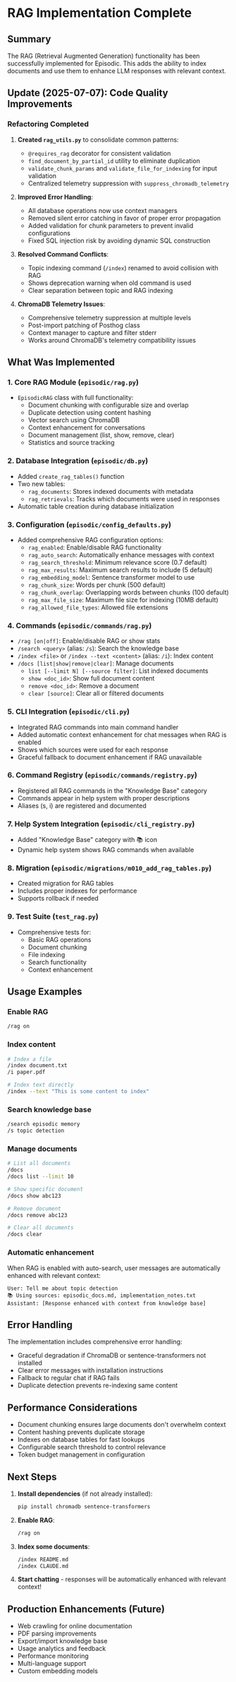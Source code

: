 # RAG Implementation Complete

## Summary

The RAG (Retrieval Augmented Generation) functionality has been successfully implemented for Episodic. This adds the ability to index documents and use them to enhance LLM responses with relevant context.

## Update (2025-07-07): Code Quality Improvements

### Refactoring Completed
1. **Created `rag_utils.py`** to consolidate common patterns:
   - `@requires_rag` decorator for consistent validation
   - `find_document_by_partial_id` utility to eliminate duplication
   - `validate_chunk_params` and `validate_file_for_indexing` for input validation
   - Centralized telemetry suppression with `suppress_chromadb_telemetry`

2. **Improved Error Handling**:
   - All database operations now use context managers
   - Removed silent error catching in favor of proper error propagation
   - Added validation for chunk parameters to prevent invalid configurations
   - Fixed SQL injection risk by avoiding dynamic SQL construction

3. **Resolved Command Conflicts**:
   - Topic indexing command (`/index`) renamed to avoid collision with RAG
   - Shows deprecation warning when old command is used
   - Clear separation between topic and RAG indexing

4. **ChromaDB Telemetry Issues**:
   - Comprehensive telemetry suppression at multiple levels
   - Post-import patching of Posthog class
   - Context manager to capture and filter stderr
   - Works around ChromaDB's telemetry compatibility issues

## What Was Implemented

### 1. Core RAG Module (`episodic/rag.py`)
- `EpisodicRAG` class with full functionality:
  - Document chunking with configurable size and overlap
  - Duplicate detection using content hashing
  - Vector search using ChromaDB
  - Context enhancement for conversations
  - Document management (list, show, remove, clear)
  - Statistics and source tracking

### 2. Database Integration (`episodic/db.py`)
- Added `create_rag_tables()` function
- Two new tables:
  - `rag_documents`: Stores indexed documents with metadata
  - `rag_retrievals`: Tracks which documents were used in responses
- Automatic table creation during database initialization

### 3. Configuration (`episodic/config_defaults.py`)
- Added comprehensive RAG configuration options:
  - `rag_enabled`: Enable/disable RAG functionality
  - `rag_auto_search`: Automatically enhance messages with context
  - `rag_search_threshold`: Minimum relevance score (0.7 default)
  - `rag_max_results`: Maximum search results to include (5 default)
  - `rag_embedding_model`: Sentence transformer model to use
  - `rag_chunk_size`: Words per chunk (500 default)
  - `rag_chunk_overlap`: Overlapping words between chunks (100 default)
  - `rag_max_file_size`: Maximum file size for indexing (10MB default)
  - `rag_allowed_file_types`: Allowed file extensions

### 4. Commands (`episodic/commands/rag.py`)
- `/rag [on|off]`: Enable/disable RAG or show stats
- `/search <query>` (alias: `/s`): Search the knowledge base
- `/index <file>` or `/index --text <content>` (alias: `/i`): Index content
- `/docs [list|show|remove|clear]`: Manage documents
  - `list [--limit N] [--source filter]`: List indexed documents
  - `show <doc_id>`: Show full document content
  - `remove <doc_id>`: Remove a document
  - `clear [source]`: Clear all or filtered documents

### 5. CLI Integration (`episodic/cli.py`)
- Integrated RAG commands into main command handler
- Added automatic context enhancement for chat messages when RAG is enabled
- Shows which sources were used for each response
- Graceful fallback to document enhancement if RAG unavailable

### 6. Command Registry (`episodic/commands/registry.py`)
- Registered all RAG commands in the "Knowledge Base" category
- Commands appear in help system with proper descriptions
- Aliases (s, i) are registered and documented

### 7. Help System Integration (`episodic/cli_registry.py`)
- Added "Knowledge Base" category with 📚 icon
- Dynamic help system shows RAG commands when available

### 8. Migration (`episodic/migrations/m010_add_rag_tables.py`)
- Created migration for RAG tables
- Includes proper indexes for performance
- Supports rollback if needed

### 9. Test Suite (`test_rag.py`)
- Comprehensive tests for:
  - Basic RAG operations
  - Document chunking
  - File indexing
  - Search functionality
  - Context enhancement

## Usage Examples

### Enable RAG
```bash
/rag on
```

### Index content
```bash
# Index a file
/index document.txt
/i paper.pdf

# Index text directly
/index --text "This is some content to index"
```

### Search knowledge base
```bash
/search episodic memory
/s topic detection
```

### Manage documents
```bash
# List all documents
/docs
/docs list --limit 10

# Show specific document
/docs show abc123

# Remove document
/docs remove abc123

# Clear all documents
/docs clear
```

### Automatic enhancement
When RAG is enabled with auto-search, user messages are automatically enhanced with relevant context:

```
User: Tell me about topic detection
📚 Using sources: episodic_docs.md, implementation_notes.txt
Assistant: [Response enhanced with context from knowledge base]
```

## Error Handling

The implementation includes comprehensive error handling:
- Graceful degradation if ChromaDB or sentence-transformers not installed
- Clear error messages with installation instructions
- Fallback to regular chat if RAG fails
- Duplicate detection prevents re-indexing same content

## Performance Considerations

- Document chunking ensures large documents don't overwhelm context
- Content hashing prevents duplicate storage
- Indexes on database tables for fast lookups
- Configurable search threshold to control relevance
- Token budget management in configuration

## Next Steps

1. **Install dependencies** (if not already installed):
   ```bash
   pip install chromadb sentence-transformers
   ```

2. **Enable RAG**:
   ```bash
   /rag on
   ```

3. **Index some documents**:
   ```bash
   /index README.md
   /index CLAUDE.md
   ```

4. **Start chatting** - responses will be automatically enhanced with relevant context!

## Production Enhancements (Future)

- Web crawling for online documentation
- PDF parsing improvements
- Export/import knowledge base
- Usage analytics and feedback
- Performance monitoring
- Multi-language support
- Custom embedding models